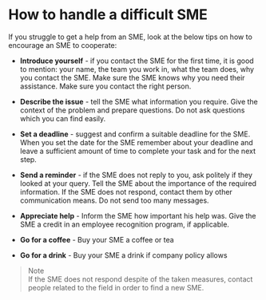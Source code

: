 # How to handle a difficult SME

If you struggle to get a help from an SME, look at the below tips on how to encourage an SME to cooperate:

- **Introduce yourself** - if you contact the SME for the first time, it is good to mention: 
your name, the team you work in, what the team does, why you contact the SME. Make sure the SME knows why you need their assistance. Make sure you contact the right person.

- **Describe the issue** - tell the SME what information you require. Give the context of the problem and prepare questions. Do not ask questions which you can find easily.
 
- **Set a deadline** - suggest and confirm a suitable deadline for the SME. When you set the date for the SME remember about your deadline and leave a sufficient amount of time to complete your task and for the next step.

- **Send a reminder** - if the SME does not reply to you, ask politely if they looked at your query. Tell the SME about the importance of the required information. If the SME does not respond, contact them by other communication means. Do not send too many messages.  

 - **Appreciate help** - Inform the SME how important his help was. Give the SME a credit in an employee recognition program, if applicable.

 - **Go for a coffee** - Buy your SME a coffee or tea

 - **Go for a drink** - Buy your SME a drink if company policy allows
  > Note   
 If the SME does not respond despite of the taken measures, contact people related to the field in order to find a new SME.

